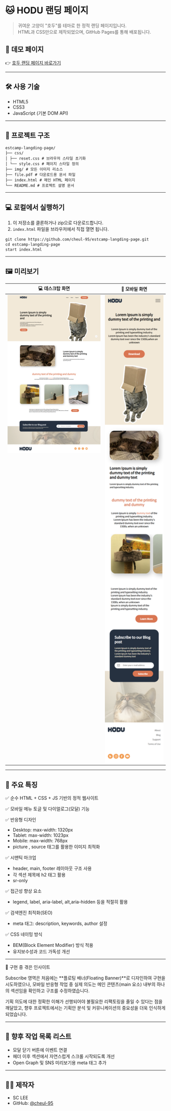 
# 🐱 HODU 랜딩 페이지

> 귀여운 고양이 "호두"를 테마로 한 정적 랜딩 페이지입니다.  
> HTML과 CSS만으로 제작되었으며, GitHub Pages를 통해 배포됩니다.

## 🔗 데모 페이지

👉 [호두 랜딩 페이지 바로가기](https://cheul-95.github.io/estcamp-langding-page/)

---

## 🛠️ 사용 기술

- HTML5
- CSS3
- JavaScript (기본 DOM API)

---

## 📁 프로젝트 구조

```
estcamp-langding-page/
├── css/
│ ├── reset.css # 브라우저 스타일 초기화
│ └── style.css # 페이지 스타일 정의
├── img/ # 모든 이미지 리소스
├── file.pdf # 다운로드용 문서 파일
├── index.html # 메인 HTML 페이지
└── README.md # 프로젝트 설명 문서
```

---

## 💻 로컬에서 실행하기

1. 이 저장소를 클론하거나 zip으로 다운로드합니다.
2. `index.html` 파일을 브라우저에서 직접 열면 됩니다.

```
git clone https://github.com/cheul-95/estcamp-langding-page.git
cd estcamp-langding-page
start index.html
```

---
## 🖼️ 미리보기

<table align="center">
  <thead>
    <tr>
      <th align="center">💻 데스크탑 화면</th>
      <th align="center">📱 모바일 화면</th>
    </tr>
  </thead>
  <tbody>
    <tr>
      <td align="center" valign="top">
        <img src="./img/landing-pc.png" alt="Desktop View" width="400">
      </td>
      <td align="center" valign="top">
        <img src="./img/landing-m.png" alt="Mobile View" width="250">
      </td>
    </tr>
  </tbody>
</table>

---

## 📌 주요 특징

✅ 순수 HTML + CSS + JS 기반의 정적 웹사이트

✅ 모바일 메뉴 토글 및 다이얼로그(모달) 기능

✅ 반응형 디자인
  - Desktop: max-width: 1320px
  - Tablet: max-width: 1023px
  - Mobile: max-width: 768px
  - picture , source 태그를 활용한 이미지 최적화
    
✅ 시맨틱 마크업
  - header, main, footer 레이아웃 구조 사용
  - 각 섹션 제목에 h2 태그 활용
  - sr-only

✅ 접근성 향상 요소
  - legend, label, aria-label, alt,aria-hidden 등을 적절히 활용

✅ 검색엔진 최적화(SEO)
  - meta 태그: description, keywords, author 설정

✅ CSS 네이밍 방식
  - BEM(Block Element Modifier) 방식 적용
  - 유지보수성과 코드 가독성 개선 

---

📝 구현 중 겪은 인사이트

  Subscribe 영역은 처음에는 **플로팅 배너(Floating Banner)**로 디자인하여 구현을 시도하였으나,
  모바일 반응형 작업 중 실제 의도는 메인 콘텐츠(main 요소) 내부의 하나의 섹션임을 확인하고 구조를 수정하였습니다.
  
  기획 의도에 대한 정확한 이해가 선행되어야 불필요한 리팩토링을 줄일 수 있다는 점을 깨달았고,
  향후 프로젝트에서는 기획안 분석 및 커뮤니케이션의 중요성을 더욱 인식하게 되었습니다.

---
## 🔧 향후 작업 목록 리스트

 - 모달 닫기 버튼에 이벤트 연결
 - 헤더 이후 섹션에서 자연스럽게 스크롤 시작되도록 개선
 - Open Graph 및 SNS 미리보기용 meta 태그 추가

---
## 🙋‍♀️ 제작자

- SC LEE  
- GitHub: [@cheul-95](https://github.com/cheul-95)
